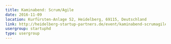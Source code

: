 ```yaml
---
title: Kaminabend: Scrum/Agile
date: 2016-11-09
location: Kurfürsten-Anlage 52, Heidelberg, 69115, Deutschland
link: http://heidelberg-startup-partners.de/event/kaminabend-scrumagile/
usergroup: startuphd
type: usergroup
---
```

